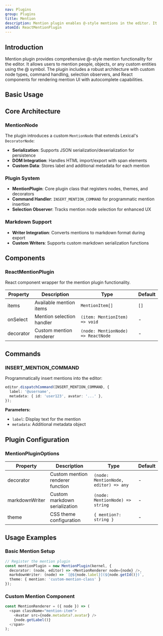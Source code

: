 ```yaml
---
nav: Plugins
group: Plugins
title: Mention
description: Mention plugin enables @-style mentions in the editor. It provides a complete mention system with customizable decorators, markdown serialization, command support, and React components for rendering mention items with autocomplete functionality.
atomId: ReactMentionPlugin
---
```


## Introduction

Mention plugin provides comprehensive @-style mention functionality for the editor. It allows users to mention people, objects, or any custom entities using the @ symbol. The plugin includes a robust architecture with custom node types, command handling, selection observers, and React components for rendering mention UI with autocomplete capabilities.

## Basic Usage

<code src="./demos/index.tsx"></code>

## Core Architecture

### MentionNode

The plugin introduces a custom `MentionNode` that extends Lexical's `DecoratorNode`:

- **Serialization**: Supports JSON serialization/deserialization for persistence
- **DOM Integration**: Handles HTML import/export with span elements
- **Custom Data**: Stores label and additional metadata for each mention

### Plugin System

- **MentionPlugin**: Core plugin class that registers nodes, themes, and decorators
- **Command Handler**: `INSERT_MENTION_COMMAND` for programmatic mention insertion
- **Selection Observer**: Tracks mention node selection for enhanced UX

### Markdown Support

- **Writer Integration**: Converts mentions to markdown format during export
- **Custom Writers**: Supports custom markdown serialization functions

## Components

### ReactMentionPlugin

React component wrapper for the mention plugin functionality.

| Property  | Description               | Type                               | Default |
| --------- | ------------------------- | ---------------------------------- | ------- |
| items     | Available mention items   | `MentionItem[]`                    | `[]`    |
| onSelect  | Mention selection handler | `(item: MentionItem) => void`      | -       |
| decorator | Custom mention renderer   | `(node: MentionNode) => ReactNode` | -       |

## Commands

### INSERT_MENTION_COMMAND

Programmatically insert mentions into the editor:

```typescript
editor.dispatchCommand(INSERT_MENTION_COMMAND, {
  label: '@username',
  metadata: { id: 'user123', avatar: '...' },
});
```

**Parameters:**

- `label`: Display text for the mention
- `metadata`: Additional metadata object

## Plugin Configuration

### MentionPluginOptions

| Property       | Description                      | Type                                 | Default |
| -------------- | -------------------------------- | ------------------------------------ | ------- |
| decorator      | Custom mention renderer function | `(node: MentionNode, editor) => any` | -       |
| markdownWriter | Custom markdown serialization    | `(node: MentionNode) => string`      | -       |
| theme          | CSS theme configuration          | `{ mention?: string }`               | -       |

## Usage Examples

### Basic Mention Setup

```typescript
// Register the mention plugin
const mentionPlugin = new MentionPlugin(kernel, {
  decorator: (node, editor) => <MentionRenderer node={node} />,
  markdownWriter: (node) => `[@${node.label}](${node.getId()})`,
  theme: { mention: 'custom-mention-class' }
});
```

### Custom Mention Component

```typescript
const MentionRenderer = ({ node }) => (
  <span className="mention-item">
    <Avatar src={node.metadata?.avatar} />
    {node.getLabel()}
  </span>
);
```
